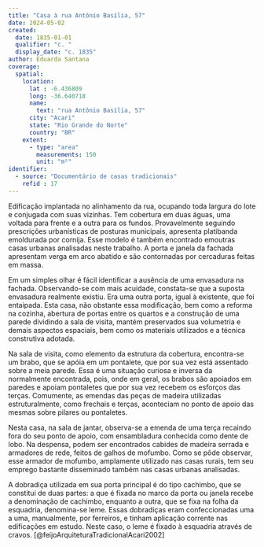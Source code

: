 ```yaml
---
title: "Casa à rua Antônio Basília, 57"
date: 2024-05-02
created:
  date: 1835-01-01
  qualifier: "c. "
  display_date: "c. 1835"
author: Eduarda Santana
coverage:
  spatial:
    location:
      lat : -6.436809
      long: -36.640718
      name: 
        text: "rua Antônio Basília, 57"
      city: "Acari"
      state: "Rio Grande do Norte"
      country: "BR"
    extent:
      - type: "area"
        measurements: 150
        unit: "m²"
identifier:
  - source: "Documentário de casas tradicionais"
    refid : 17
---
```



Edificação implantada no alinhamento da rua, ocupando toda largura do lote e conjugada com suas vizinhas. Tem cobertura em duas águas, uma voltada para frente e a outra para os fundos. Provavelmente seguindo prescrições urbanísticas de posturas municipais, apresenta platibanda emoldurada por cornija. Esse modelo é também encontrado emoutras casas urbanas analisadas neste trabalho. A porta e janela da fachada apresentam verga em arco abatido e são contornadas por cercaduras feitas em massa. 

Em um simples olhar é fácil identificar a ausência de uma envasadura na fachada. Observando-se com mais acuidade, constata-se que a suposta envasadura realmente existiu. Era uma outra porta, igual à existente, que foi entaipada. Esta casa, não obstante essa modificação, bem como a reforma na cozinha, abertura de portas entre os quartos e a construção de uma parede dividindo a sala de visita, mantém preservados sua volumetria e demais aspectos espaciais, bem como os materiais utilizados e a técnica construtiva adotada.

Na sala de visita, como elemento da estrutura da cobertura, encontra-se um brabo, que se apóia em um pontalete, que por sua vez está assentado sobre a meia parede. Essa é uma situação curiosa e inversa da normalmente encontrada, pois, onde em geral, os brabos são apoiados em paredes e apoiam pontaletes que por sua vez recebem os esforços das terças. Comumente, as emendas das peças de madeira utilizadas estruturalmente, como frechais e terças, aconteciam no ponto de apoio das mesmas sobre pilares ou pontaletes. 

Nesta casa, na sala de jantar, observa-se a emenda de uma terça recaindo fora do seu ponto de apoio, com ensambladura conhecida como dente de lobo. Na despensa, podem ser encontrados cabides de madeira serrada e armadores de rede, feitos de galhos de mofumbo. Como se pôde observar, esse armador de mofumbo, amplamente utilizado nas casas rurais, tem seu emprego bastante disseminado também nas casas urbanas analisadas.

A dobradiça utilizada em sua porta principal é do tipo cachimbo, que se constitui de duas partes: a que é fixada no marco da porta ou janela recebe a denominação de cachimbo, enquanto a outra, que se fixa na folha da esquadria, denomina-se leme. Essas dobradiças eram confeccionadas uma a uma, manualmente, por ferreiros, e tinham aplicação corrente nas edificações em estudo. Neste caso, o leme é fixado à esquadria através de cravos. [@feijoArquiteturaTradicionalAcari2002]
